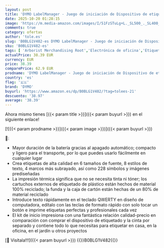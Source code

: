 ```yaml
---
layout: post
title: 'DYMO LabelManager - Juego de iniciación de Dispositivo de etiquetado portátil 160  Dispositivo de etiquetado con Teclado QWERTZ y fácil edición de Texto  con 3 Rollos  para Etiquetas D1 en Anchos de'
date: 2025-10-20 01:28:15
image: 'https://m.media-amazon.com/images/I/51FzSTuLg+L._SL500_._SL400_.jpg'
comments: true
category: ofertas
author: 'tole.es'
slug: 'B0BLG1V482-es DYMO LabelManager - Juego de iniciación de Dispositivo de...'
sku: 'B0BLG1V482-es'
tags: [ 'Arborist Merchandising Root','Electrónica de oficina','Etiquetadoras para oficina','Oficina y papelería','Outlet Oficina y papelería','Self Service','Special Features Stores','Top Brands Office Printing','Top Brands Office Selection','dymo','ea2646c3-be00-45fe-8702-34c4f95305c9_0','ea2646c3-be00-45fe-8702-34c4f95305c9_4301','ea2646c3-be00-45fe-8702-34c4f95305c9_701','🇪🇸', ]
actualPrice: 38.39 EUR
currency: EUR
price: 38.39
comparePrice: 62.9 EUR
prodname: 'DYMO LabelManager - Juego de iniciación de Dispositivo de etiquetado portátil 160  Dispositivo de etiquetado con Teclado QWERTZ y fácil edición de Texto  con 3 Rollos  para Etiquetas D1 en Anchos de'
country: 'es'
flag: '🇪🇸'
brand: 'DYMO'
buyurl: 'https://www.amazon.es/dp/B0BLG1V482/?tag=tolees-21'
descuento: '38.97'
average: '38.39'
---
```


Ahora mismo tienes [{{< param title >}}]({{< param buyurl >}}) en el siguiente enlace!

[![{{< param prodname >}}]({{< param image >}})]({{< param buyurl >}})

🔎:

- Mayor duración de la batería gracias al apagado automático; compacto y ligero para el transporte, por lo que puedes usarlo fácilmente en cualquier lugar
- Crea etiquetas de alta calidad en 6 tamaños de fuente, 8 estilos de texto, 4 marcos más subrayado, así como 228 símbolos y imágenes prediseñadas
- La impresión térmica significa que no se necesita tinta ni tóner; los cartuchos externos de etiquetado de plástico están hechos de material 100% reciclado; la funda y la caja de cartón están hechas de un 80% de material reciclado
- Introduce texto rápidamente en el teclado QWERTY en diseño de computadora, edítalo con las teclas de formato rápido con solo tocar un botón e imprime etiquetas perfectas y profesionales cada vez
- El kit de inicio impresiona con una fantástica relación calidad-precio en comparación con comprar el dispositivo de etiquetado y la cinta por separado y contiene todo lo que necesitas para etiquetar en casa, en la oficina, en el jardín u otros proyectos

[🛒 Visítala!!!]({{< param buyurl >}})
{{<world>}}B0BLG1V482{{</world>}}
